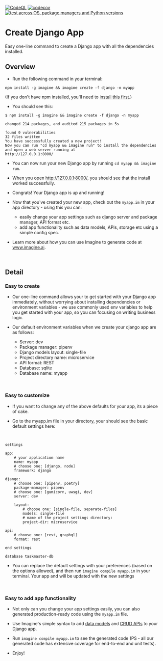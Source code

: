 [![CodeQL](https://github.com/imagineai/create-django-app/actions/workflows/codeql-analysis.yml/badge.svg)](https://github.com/imagineai/create-django-app/actions/workflows/codeql-analysis.yml) [![codecov](https://codecov.io/gh/imagineai/create-django-app/branch/master/graph/badge.svg?token=5IK4BJB4I3)](https://codecov.io/gh/imagineai/create-django-app) [![test across OS, package managers and Python versions](https://github.com/imagineai/create-django-app/actions/workflows/test_envs.yml/badge.svg)](https://github.com/imagineai/create-django-app/actions/workflows/test_envs.yml) 

<h1> Create Django App </h1>

Easy one-line command to create a Django app with all the dependencies installed. 

<h2> Overview </h2>

- Run the following command in your terminal:
```
npm install -g imagine && imagine create -f django -n myapp 
```
(If you don't have npm installed, you'll need to [install this first](https://docs.npmjs.com/cli/v7/commands/npm-install).)

- You should see this:

```
$ npm install -g imagine && imagine create -f django -n myapp 

changed 214 packages, and audited 215 packages in 5s

found 0 vulnerabilities
32 files written
You have successfully created a new project!
Now you can run "cd myapp && imagine run" to install the dependencies and open a web server running at
http://127.0.0.1:8000/
```

- You can now run your new Django app by running `cd myapp && imagine run`. 
- When you open http://127.0.0.1:8000/, you should see that the install worked successfully.

- Congrats! Your Django app is up and running!

- Now that you've created your new app, check out the `myapp.im` in your app directory - using this you can: 
  - easily change your app settings such as django server and package manager, API format etc.
  - add app functionality such as data models, APIs, storage etc using a simple config spec. 

- Learn more about how you can use Imagine to generate code at www.imagine.ai.

</br>
<h2> Detail </h2>

<h3> Easy to create </h3>

- Our one-line command allows your to get started with your Django app immediately, without worrying about installing dependencies or environment variables - we use commonly used env variables to help you get started with your app, so you can focusing on writing business logic.


- Our default environment variables when we create your django app are as follows: 
  - Server:                 dev
  - Package manager:        pipenv
  - Django models layout:   single-file
  - Project directory name: microservice
  - API format:             REST
  - Database:               sqlite
  - Database name:          myapp

<br/>

<h3> Easy to customize </h3>

- If you want to change any of the above defaults for your app, its a piece of cake.

- Go to the myapp.im file in your directory, your should see the basic default settings here:

</br>

```
settings

app:
    # your application name
    name: myapp
    # choose one: [django, node]
    framework: django

django:
    # choose one: [pipenv, poetry]
    package-manager: pipenv
    # choose one: [gunicorn, uwsgi, dev]
    server: dev

    layout:
        # choose one: [single-file, separate-files]
        models: single-file
        # name of the project settings directory:
        project-dir: microservice

api:
    # choose one: [rest, graphql]
    format: rest

end settings

database taskmaster-db 
```
  
- You can replace the default settings with your preferences (based on the options allowed), and then run `imagine compile myapp.im` in your terminal. Your app and will be updated with the new settings


<br/>

<h3> Easy to add app functionality </h3>

- Not only can you change your app settings easily, you can also generated production-ready code using the `myapp.im` file. 


- Use Imagine's simple syntax to add [data models](www.imagine.ai/docs/model) and [CRUD APIs](www.imagine.ai/docs/api) to your Django app. 


- Run `imagine compile myapp.im` to see the generated code (PS - all our generated code has extensive coverage for end-to-end and unit tests).


- Enjoy!

